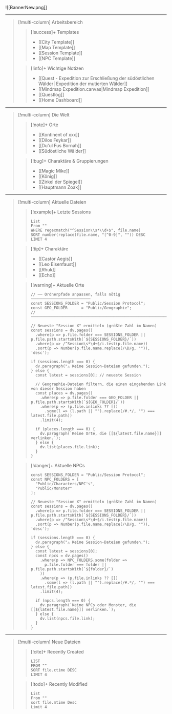 ![[BannerNew.png]]

---
>[!multi-column] Arbeitsbereich
>
>> [!success]+ Templates
>> - [[City Template]]
>> - [[Map Template]]
>> - [[Session Template]]
>> - [[NPC Template]]
>
>> [!info]+ Wichtige Notizen
>> - [[Quest - Expedition zur Erschließung der südöstlichen Wälder| Expedition der mutierten Wälder]]
>> - [[Mindmap Expedition.canvas|Mindmap Expedition]]
>> - [[Questlog]]
>> - [[Home Dashboard]]

---

>[!multi-column] Die Welt
>
>> [!note]+ Orte
>> - [[Kontinent of xxx]]
>> - [[Dilos Feykar]]
>> - [[Du'ul Fus Bornah]]
>> - [[Südöstliche Wälder]]
>
>> [!bug]+ Charaktäre & Gruppierungen
>> - [[Magic Mike]]
>> - [[König]]
>> - [[Zirkel der Spiegel]]
>> - [[Hauptmann Zoak]]


---
> [!multi-column] Aktuelle Dateien
>
> > [!example]+ Letzte Sessions
>>```dataview
> >List
> >From ""
> >WHERE regexmatch("^Session\\s*\\d+$", file.name)
> >SORT number(replace(file.name, "[^0-9]", "")) DESC
> >LIMIT 4
>
>> [!tip]+ Charaktäre
>> - [[Castor Aegis]]
>> - [[Leo Eisenfaust]]
>> - [[Rhuk]]
>> - [[Echo]]
>
> > [!warning]+ Aktuelle Orte
> > ```dataviewjs
> > // ── Ordnerpfade anpassen, falls nötig ──────────────────────────
> > const SESSIONS_FOLDER = "Public/Session Protocol";
> > const GEO_FOLDER      = "Public/Geographie";
> > // ───────────────────────────────────────────────────────────────
> >
> > // Neueste "Session X" ermitteln (größte Zahl im Namen)
> > const sessions = dv.pages()
> >   .where(p => p.file.folder === SESSIONS_FOLDER || p.file.path.startsWith(`${SESSIONS_FOLDER}/`))
> >   .where(p => /^Session\s*\d+$/i.test(p.file.name))
> >   .sort(p => Number(p.file.name.replace(/\D/g, "")), 'desc');
> >
> > if (sessions.length === 0) {
> >   dv.paragraph("⚠️ Keine Session-Dateien gefunden.");
> > } else {
> >   const latest = sessions[0]; // neueste Session
> >
> >   // Geographie-Dateien filtern, die einen eingehenden Link von dieser Session haben
> >   const places = dv.pages()
> >     .where(p => p.file.folder === GEO_FOLDER || p.file.path.startsWith(`${GEO_FOLDER}/`))
> >     .where(p => (p.file.inlinks ?? [])
> >       .some(l => (l.path || "").replace(/#.*/, "") === latest.file.path))
> >     .limit(4);
> >
> >   if (places.length === 0) {
> >     dv.paragraph(`Keine Orte, die [[${latest.file.name}]] verlinken.`);
> >   } else {
> >     dv.list(places.file.link);
> >   }
> > }
> > ```
>
>
> > [!danger]+ Aktuelle NPCs
> > ```dataviewjs
> > const SESSIONS_FOLDER = "Public/Session Protocol";
> > const NPC_FOLDERS = [
> >   "Public/Characters/NPC's",
> >   "Public/Monster"
> > ];
> >
> > // Neueste "Session X" ermitteln (größte Zahl im Namen)
> > const sessions = dv.pages()
> >   .where(p => p.file.folder === SESSIONS_FOLDER || p.file.path.startsWith(`${SESSIONS_FOLDER}/`))
> >   .where(p => /^Session\s*\d+$/i.test(p.file.name))
> >   .sort(p => Number(p.file.name.replace(/\D/g, "")), 'desc');
> >
> > if (sessions.length === 0) {
> >   dv.paragraph("⚠️ Keine Session-Dateien gefunden.");
> > } else {
> >   const latest = sessions[0];
> >   const npcs = dv.pages()
> >     .where(p => NPC_FOLDERS.some(folder =>
> >       p.file.folder === folder || p.file.path.startsWith(`${folder}/`)
> >     ))
> >     .where(p => (p.file.inlinks ?? [])
> >       .some(l => (l.path || "").replace(/#.*/, "") === latest.file.path))
> >     .limit(4);
> >
> >   if (npcs.length === 0) {
> >     dv.paragraph(`Keine NPCs oder Monster, die [[${latest.file.name}]] verlinken.`);
> >   } else {
> >     dv.list(npcs.file.link);
> >   }
> > }
> > ```
>
---
> [!multi-column] Neue Dateien
>
> > [!cite]+ Recently Created
> > ```dataview
> > LIST
> > FROM ""
> > SORT file.ctime DESC
> > LIMIT 4
> > ```
>
> > [!todo]+ Recently Modified
>> ```dataview 
> > List 
> > From ""
> > sort file.mtime Desc
> > Limit 4
> > ```


